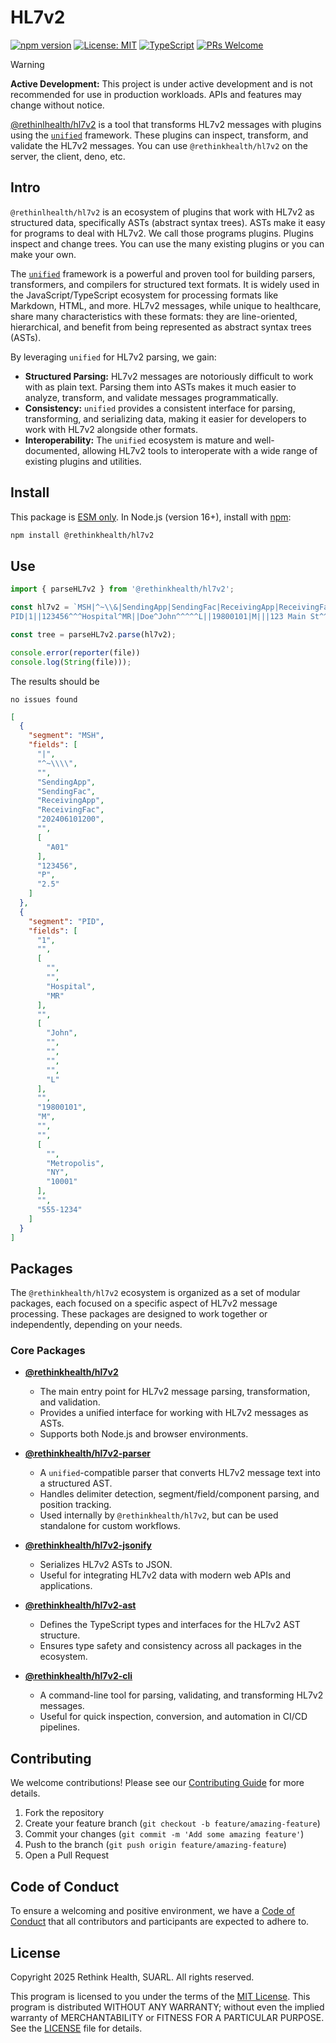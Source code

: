 # HL7v2

[![npm version](https://badge.fury.io/js/@rethinkhealth%2Fhl7v2.svg)](https://badge.fury.io/js/@rethinkhealth%2Fhl7v2)
[![License: MIT](https://img.shields.io/badge/License-MIT-yellow.svg)](https://opensource.org/licenses/MIT)
[![TypeScript](https://img.shields.io/badge/TypeScript-Ready-blue.svg)](https://www.typescriptlang.org/)
[![PRs Welcome](https://img.shields.io/badge/PRs-welcome-brightgreen.svg)](CONTRIBUTING.md)


> [!WARNING]
> **Active Development:** This project is under active development and is not recommended for use in production workloads. APIs and features may change without notice.


[@rethinlhealth/hl7v2](.) is a tool that transforms HL7v2 messages with plugins using the [`unified`](https://unifiedjs.com/) framework. These plugins can inspect, transform, and validate the HL7v2 messages. You can use `@rethinkhealth/hl7v2` on the server, the client, deno, etc.

## Intro

`@rethinlhealth/hl7v2` is an ecosystem of plugins that work with HL7v2 as structured data, specifically ASTs (abstract syntax trees). ASTs make it easy for programs to deal with HL7v2. We call those programs plugins. Plugins inspect and change trees. You can use the many existing plugins or you can make your own.

The [`unified`](https://unifiedjs.com/) framework is a powerful and proven tool for building parsers, transformers, and compilers for structured text formats. It is widely used in the JavaScript/TypeScript ecosystem for processing formats like Markdown, HTML, and more. HL7v2 messages, while unique to healthcare, share many characteristics with these formats: they are line-oriented, hierarchical, and benefit from being represented as abstract syntax trees (ASTs).

By leveraging `unified` for HL7v2 parsing, we gain:

- **Structured Parsing:** HL7v2 messages are notoriously difficult to work with as plain text. Parsing them into ASTs makes it much easier to analyze, transform, and validate messages programmatically.
- **Consistency:** `unified` provides a consistent interface for parsing, transforming, and serializing data, making it easier for developers to work with HL7v2 alongside other formats.
- **Interoperability:** The `unified` ecosystem is mature and well-documented, allowing HL7v2 tools to interoperate with a wide range of existing plugins and utilities.

## Install

This package is [ESM only](https://gist.github.com/sindresorhus/a39789f98801d908bbc7ff3ecc99d99c). In Node.js (version 16+), install with [npm](https://docs.npmjs.com/cli/v11/commands/npm-install):

```bash
npm install @rethinkhealth/hl7v2
```

## Use

```typescript
import { parseHL7v2 } from '@rethinkhealth/hl7v2';

const hl7v2 = `MSH|^~\\&|SendingApp|SendingFac|ReceivingApp|ReceivingFac|202406101200||ADT^A01|123456|P|2.5
PID|1||123456^^^Hospital^MR||Doe^John^^^^^L||19800101|M|||123 Main St^^Metropolis^NY^10001||555-1234`;

const tree = parseHL7v2.parse(hl7v2);

console.error(reporter(file))
console.log(String(file)));
```

The results should be

```
no issues found
```

```json
[
  {
    "segment": "MSH",
    "fields": [
      "|",
      "^~\\\\",
      "",
      "SendingApp",
      "SendingFac",
      "ReceivingApp",
      "ReceivingFac",
      "202406101200",
      "",
      [
        "A01"
      ],
      "123456",
      "P",
      "2.5"
    ]
  },
  {
    "segment": "PID",
    "fields": [
      "1",
      "",
      [
        "",
        "",
        "Hospital",
        "MR"
      ],
      "",
      [
        "John",
        "",
        "",
        "",
        "",
        "L"
      ],
      "",
      "19800101",
      "M",
      "",
      "",
      [
        "",
        "Metropolis",
        "NY",
        "10001"
      ],
      "",
      "555-1234"
    ]
  }
]
```

## Packages

The `@rethinkhealth/hl7v2` ecosystem is organized as a set of modular packages, each focused on a specific aspect of HL7v2 message processing. These packages are designed to work together or independently, depending on your needs.

### Core Packages

- **[@rethinkhealth/hl7v2](./packages//hl7v2/README.md)**
  - The main entry point for HL7v2 message parsing, transformation, and validation.
  - Provides a unified interface for working with HL7v2 messages as ASTs.
  - Supports both Node.js and browser environments.

- **[@rethinkhealth/hl7v2-parser](./packages/hl7v2-parser/README.md)**
  - A `unified`-compatible parser that converts HL7v2 message text into a structured AST.
  - Handles delimiter detection, segment/field/component parsing, and position tracking.
  - Used internally by `@rethinkhealth/hl7v2`, but can be used standalone for custom workflows.

- **[@rethinkhealth/hl7v2-jsonify](./packages/hl7v2-jsonify/README.md)**
  - Serializes HL7v2 ASTs to JSON.
  - Useful for integrating HL7v2 data with modern web APIs and applications.

- **[@rethinkhealth/hl7v2-ast](./packages/hl7v2-ast/README.md)**
  - Defines the TypeScript types and interfaces for the HL7v2 AST structure.
  - Ensures type safety and consistency across all packages in the ecosystem.

- **[@rethinkhealth/hl7v2-cli](./packages/hl7v2-cli/README.md)**
  - A command-line tool for parsing, validating, and transforming HL7v2 messages.
  - Useful for quick inspection, conversion, and automation in CI/CD pipelines.

## Contributing

We welcome contributions! Please see our [Contributing Guide](CONTRIBUTING.md) for more details.

1. Fork the repository
2. Create your feature branch (`git checkout -b feature/amazing-feature`)
3. Commit your changes (`git commit -m 'Add some amazing feature'`)
4. Push to the branch (`git push origin feature/amazing-feature`)
5. Open a Pull Request

## Code of Conduct

To ensure a welcoming and positive environment, we have a [Code of Conduct](CODE_OF_CONDUCT.md) that all contributors and participants are expected to adhere to.

## License

Copyright 2025 Rethink Health, SUARL. All rights reserved.

This program is licensed to you under the terms of the [MIT License](https://opensource.org/licenses/MIT). This program is distributed WITHOUT ANY WARRANTY; without even the implied warranty of MERCHANTABILITY or FITNESS FOR A PARTICULAR PURPOSE. See the [LICENSE](LICENSE) file for details.
